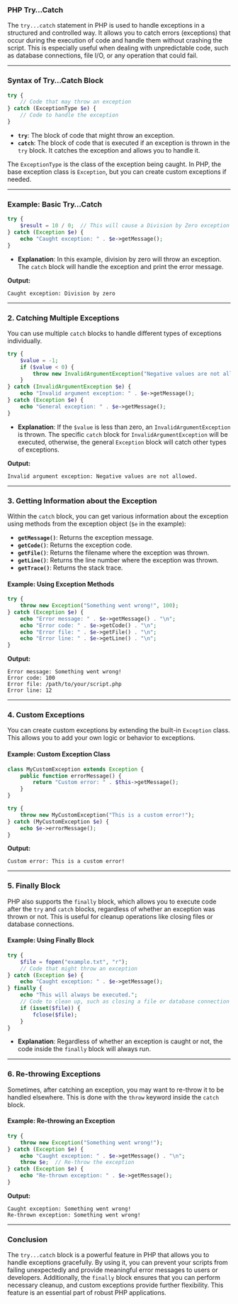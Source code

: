 ### PHP Try…Catch

The `try...catch` statement in PHP is used to handle exceptions in a structured and controlled way. It allows you to catch errors (exceptions) that occur during the execution of code and handle them without crashing the script. This is especially useful when dealing with unpredictable code, such as database connections, file I/O, or any operation that could fail.

---

### Syntax of Try…Catch Block

```php
try {
    // Code that may throw an exception
} catch (ExceptionType $e) {
    // Code to handle the exception
}
```

- **`try`**: The block of code that might throw an exception.
- **`catch`**: The block of code that is executed if an exception is thrown in the `try` block. It catches the exception and allows you to handle it.

The `ExceptionType` is the class of the exception being caught. In PHP, the base exception class is `Exception`, but you can create custom exceptions if needed.

---

### Example: Basic Try…Catch

```php
try {
    $result = 10 / 0;  // This will cause a Division by Zero exception
} catch (Exception $e) {
    echo "Caught exception: " . $e->getMessage();
}
```

- **Explanation**: In this example, division by zero will throw an exception. The `catch` block will handle the exception and print the error message.

**Output:**
```
Caught exception: Division by zero
```

---

### 2. **Catching Multiple Exceptions**

You can use multiple `catch` blocks to handle different types of exceptions individually.

```php
try {
    $value = -1;
    if ($value < 0) {
        throw new InvalidArgumentException("Negative values are not allowed.");
    }
} catch (InvalidArgumentException $e) {
    echo "Invalid argument exception: " . $e->getMessage();
} catch (Exception $e) {
    echo "General exception: " . $e->getMessage();
}
```

- **Explanation**: If the `$value` is less than zero, an `InvalidArgumentException` is thrown. The specific `catch` block for `InvalidArgumentException` will be executed, otherwise, the general `Exception` block will catch other types of exceptions.

**Output:**
```
Invalid argument exception: Negative values are not allowed.
```

---

### 3. **Getting Information about the Exception**

Within the `catch` block, you can get various information about the exception using methods from the exception object (`$e` in the example):

- **`getMessage()`**: Returns the exception message.
- **`getCode()`**: Returns the exception code.
- **`getFile()`**: Returns the filename where the exception was thrown.
- **`getLine()`**: Returns the line number where the exception was thrown.
- **`getTrace()`**: Returns the stack trace.

#### Example: Using Exception Methods

```php
try {
    throw new Exception("Something went wrong!", 100);
} catch (Exception $e) {
    echo "Error message: " . $e->getMessage() . "\n";
    echo "Error code: " . $e->getCode() . "\n";
    echo "Error file: " . $e->getFile() . "\n";
    echo "Error line: " . $e->getLine() . "\n";
}
```

**Output:**
```
Error message: Something went wrong!
Error code: 100
Error file: /path/to/your/script.php
Error line: 12
```

---

### 4. **Custom Exceptions**

You can create custom exceptions by extending the built-in `Exception` class. This allows you to add your own logic or behavior to exceptions.

#### Example: Custom Exception Class

```php
class MyCustomException extends Exception {
    public function errorMessage() {
        return "Custom error: " . $this->getMessage();
    }
}

try {
    throw new MyCustomException("This is a custom error!");
} catch (MyCustomException $e) {
    echo $e->errorMessage();
}
```

**Output:**
```
Custom error: This is a custom error!
```

---

### 5. **Finally Block**

PHP also supports the `finally` block, which allows you to execute code after the `try` and `catch` blocks, regardless of whether an exception was thrown or not. This is useful for cleanup operations like closing files or database connections.

#### Example: Using Finally Block

```php
try {
    $file = fopen("example.txt", "r");
    // Code that might throw an exception
} catch (Exception $e) {
    echo "Caught exception: " . $e->getMessage();
} finally {
    echo "This will always be executed.";
    // Code to clean up, such as closing a file or database connection
    if (isset($file)) {
        fclose($file);
    }
}
```

- **Explanation**: Regardless of whether an exception is caught or not, the code inside the `finally` block will always run.

---

### 6. **Re-throwing Exceptions**

Sometimes, after catching an exception, you may want to re-throw it to be handled elsewhere. This is done with the `throw` keyword inside the `catch` block.

#### Example: Re-throwing an Exception

```php
try {
    throw new Exception("Something went wrong!");
} catch (Exception $e) {
    echo "Caught exception: " . $e->getMessage() . "\n";
    throw $e;  // Re-throw the exception
} catch (Exception $e) {
    echo "Re-thrown exception: " . $e->getMessage();
}
```

**Output:**
```
Caught exception: Something went wrong!
Re-thrown exception: Something went wrong!
```

---

### Conclusion

The `try...catch` block is a powerful feature in PHP that allows you to handle exceptions gracefully. By using it, you can prevent your scripts from failing unexpectedly and provide meaningful error messages to users or developers. Additionally, the `finally` block ensures that you can perform necessary cleanup, and custom exceptions provide further flexibility. This feature is an essential part of robust PHP applications.

